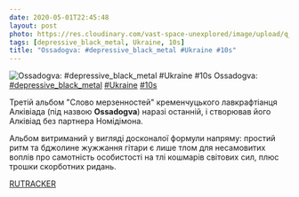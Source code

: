 ```yaml
---
date: 2020-05-01T22:45:48
layout: post
photo: https://res.cloudinary.com/vast-space-unexplored/image/upload/q_auto,dpr_auto,w_auto/photos/photo_956_01-05-2020_22-45-48.jpg
tags: [depressive_black_metal, Ukraine, 10s]
title: "Ossadogva: #depressive_black_metal #Ukraine #10s"
---
```

![Ossadogva: #depressive_black_metal #Ukraine #10s](https://res.cloudinary.com/vast-space-unexplored/image/upload/q_auto,dpr_auto,w_auto/photos/photo_956_01-05-2020_22-45-48.jpg)
Ossadogva: [#depressive_black_metal](/tags/#depressive_black_metal) [#Ukraine](/tags/#Ukraine) [#10s](/tags/#10s)

Третій альбом &quot;Слово мерзенностей&quot; кременчуцького лавкрафтіанця Алківіада (під назвою **Ossadogva**) наразі останній, і створював його Алківіад без партнера Номідімона.

Альбом витриманий у вигляді досконалої формули напряму: простий ритм та бджолине жужжання гітари є  лише тлом для несамовитих воплів про самотність особистості на тлі кошмарів світових сил, плюс трошки скорботних ридань.

[RUTRACKER](https://rutracker.org/forum/viewtopic.php?t=3411020)